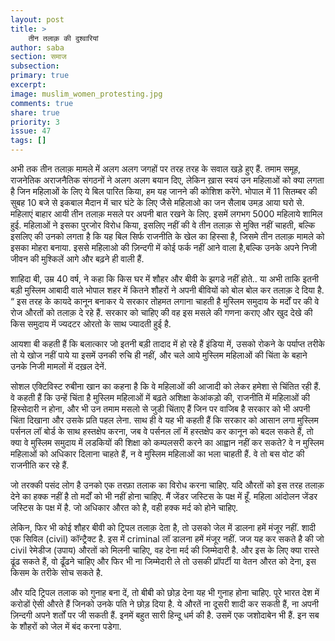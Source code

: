 ```yaml
---
layout: post
title: >
    तीन तलाक़ की दुश्वारियां
author: saba
section: समाज
subsection:
primary: true
excerpt:
image: muslim_women_protesting.jpg
comments: true
share: true
priority: 3
issue: 47
tags: []
---
```


अभी तक तीन तलाक़ मामले में अलग अलग जगहों पर तरह तरह के सवाल खड़े हुए हैं. तमाम समूह, राजनेतिक अराजनैतिक संगठनों ने अलग अलग बयान दिए, लेकिन ख़ास स्वयं उन महिलाओं को क्या लगता है जिन महिलाओं के लिए ये बिल पारित किया, हम यह जानने की कोशिश करेंगे. भोपाल में 11 सितम्बर  की सुबह 10 बजे से इकबाल मैदान में चार घंटे के लिए जैसे महिलाओ का जन सैलाब उमड़ आया घरो से. महिलाएं बाहार आयी तीन तलाक़ मसले पर अपनी बात रखने के लिए. इसमें लगभग 5000 महिलाये शामिल हुई. महिलाओं ने इसका पुरजोर विरोध किया, इसलिए नहीं की वे तीन तलाक़ से मुक्ति नहीं चाहती, बल्कि इसलिए की उनको लगता है कि यह बिल सिर्फ  राजनीति के खेल का हिस्सा है, जिसमे तीन तलाक़ मामले को इसका मोहरा बनाया. इससे महिलाओ की ज़िन्दगी में कोई  फर्क नहीं आने वाला है,बल्कि उनके अपने निजी जीवन की मुश्किलें आगे और बढ़ने ही वाली हैं.

शाहिदा बी, उम्र 40 वर्ष, ने कहा कि किस घर में शौहर और बीवी के झगडे नहीं होते.. या अभी ताकि इतनी बड़ी मुस्लिम आबादी वाले भोपाल शहर में कितने  शौहरों ने अपनी बीवियों को बोल बोल कर तलाक़ दे दिया है. “ इस तरह के कायदे कानून बनाकर ये सरकार तोहमत लगाना चाहती है मुस्लिम समुदाय के मर्दों पर की वे रोज औरतों को तलाक़ दे रहे हैं. सरकार को चाहिए की वह इस मसले की गणना कराए और खुद देखे की किस समुदाय में ज्यदटर ओरतो के साथ ज्यादती हुई है.

आयशा बी कहती हैं कि बलात्कार जो इतनी बड़ी तादाद में हो रहे हैं इंडिया में, उसको रोकने के पर्याप्त तरीके तो ये खोज नहीं पाये या इसमें उनकी रुचि ही नहीं, और चले आये मुस्लिम महिलाओं की चिंता के बहाने उनके निजी मामलों में दख़ल देनें.

सोशल एक्टिविस्ट रुबीना खान का कहना है कि वे महिलाओं की आजादी को लेकर हमेशा से चिंतित रही हैं. वे कहती हैं कि उन्हें चिंता है मुस्लिम महिलाओं में बढ़ते अशिक्षा केआंकड़ो की, राजनीति में महिलाओं की हिस्सेदारी न होना, और भी उन तमाम मसलो से जुडी चिंताए हैं जिन पर वाजिब है सरकार को भी अपनी चिंता दिखाना और उसके प्रति पहल लेना. साथ ही वे यह भी कहती हैं कि सरकार को आसान लगा मुस्लिम पर्सनल लॉ बोर्ड के साथ हस्तक्षेप करना, जब वे पर्सनल लॉ में हस्तक्षेप कर कानून को बदल सकते हैं, तो क्या वे मुस्लिम समुदाय में लडकियों की शिक्षा को कम्पलसरी करने का आह्वान नहीं कर सकते? वे न मुस्लिम महिलाओं को अधिकार दिलाना चाहते हैं, न वे मुस्लिम महिलाओं का भला चाहती हैं. वे तो बस वोट की राजनीति कर रहे हैं.

जो तरक्की पसंद लोग है उनको एक तरफ़ा तलाक का विरोध करना चाहिए. यदि औरतों को इस तरह तलाक़ देने का हक्क नहीं है तो मर्दों को भी नहीं होना चाहिए. मैं जेंडर जस्टिस के पक्ष में हूँ. महिला आंदोलन जेंडर जस्टिस के पक्ष में है. जो अधिकार औरत को है, वही हक्क मर्द को होने चाहिए.

लेकिन, फिर भी कोई शौहर बीवी को ट्रिपल तलाक़ देता है, तो उसको जेल में डालना हमें मंजूर नहीं. शादी एक सिविल (civil) कॉन्ट्रैक्ट है. इस में criminal लॉ डालना हमें मंजूर नहीं. जज यह कर सकते है की जो civil रेमेडीज (उपाय) औरतों को मिलनी चाहिए, वह देना मर्द की जिम्मेदारी है. और इस के लिए क्या रास्ते ढूंढ सकते हैं, वो ढूँढने चाहिए और फिर भी ना जिम्मेदारी ले तो उसकी प्रॉपर्टी या वेतन औरत को देना, इस किसम के तरीके सोच सकते है.

और यदि ट्रिपल तलाक को गुनाह बना दें, तो बीबी को छोड़ देना यह भी गुनाह होना चाहिए. पूरे भारत देश में करोडों ऐसी औरते हैं जिनको उनके पति ने छोड़ दिया है. ये औरतें ना दूसरी शादी कर सकती हैं, ना अपनी ज़िन्दगी अपने शर्तों पर जी सकती हैं. इनमें बहुत सारी हिन्दू धर्म की है. उसमें एक जशोदाबेन भी हैं.  इन सब के शौहरों को जेल में बंद करना पडेगा.